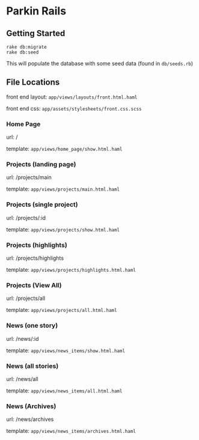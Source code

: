 # Parkin Rails

## Getting Started

    rake db:migrate
    rake db:seed

This will populate the database with some seed data (found in `db/seeds.rb`) 

## File Locations

front end layout: `app/views/layouts/front.html.haml`

front end css: `app/assets/stylesheets/front.css.scss`

### Home Page
url: /

template: `app/views/home_page/show.html.haml`

### Projects (landing page)
url: /projects/main

template: `app/views/projects/main.html.haml`

### Projects (single project)
url: /projects/:id

template: `app/views/projects/show.html.haml`

### Projects (highlights)
url: /projects/highlights

template: `app/views/projects/highlights.html.haml`

### Projects (View All)
url: /projects/all

template: `app/views/projects/all.html.haml`

### News (one story)
url: /news/:id

template: `app/views/news_items/show.html.haml`

### News (all stories) 
url: /news/all

template: `app/views/news_items/all.html.haml`

### News (Archives)
url: /news/archives

template: `app/views/news_items/archives.html.haml`